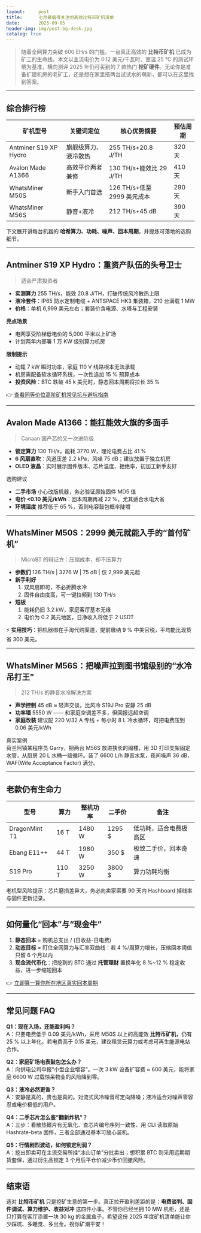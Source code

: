 ```yaml
---
layout:     post
title:      七月最值得关注的高效比特币矿机清单
date:       2025-09-05
header-img: img/post-bg-desk.jpg
catalog: true
---
```


> 随着全网算力突破 600 EH/s 的门槛，一台真正高效的 **比特币矿机** 已成为矿工的生命线。本文以主流电价为 0.12 美元/千瓦时、室温 25 ℃ 的测试环境为基准，横向测评 2025 年仍可买到的 7 款热门 **挖矿硬件**。无论你是准备扩建机房的老矿工，还是想在家里搭两台试试水的萌新，都可以在这里找到答案。

---

## 综合排行榜

| 矿机型号                     | 关键词定位                    | 核心优势摘要                        | 预估周期 |
|----------------------------|---------------------------|-----------------------------|----------|
| Antminer S19 XP Hydro      | 旗舰级算力、液冷散热             | 255 TH/s+20.8 J/TH         | 320 天   |
| Avalon Made A1366          | 高效平价两者兼修               | 130 TH/s+能效比 29 J/TH     | 410 天   |
| WhatsMiner M50S           | 新手入门首选                   | 126 TH/s+低至 2999 美元成本 | 290 天   |
| WhatsMiner M56S           | 静音+液冷                    | 212 TH/s+45 dB              | 390 天   |

下文展开讲每台机器的 **哈希算力、功耗、噪声、回本周期**，并提炼可落地的选购细节。  

---

## Antminer S19 XP Hydro：重资产队伍的头号卫士

> 适合严肃投资者

- **实测算力** 255 TH/s，能效 20.8 J/TH，打破传统风冷散热上限  
- **液冷套件**：IP65 防水定制电缆 + ANTSPACE HK3 集装箱，210 台满载 1 MW  
- **价格**：单机 6,999 美元左右；套装价含电源、水塔与工程安装

**亮点场景**  
- 电网享受阶梯低电价的 5,000 平米以上矿场  
- 计划两年内部署 1 万 KW 级别算力机房

**限制提示**  
- 动辄 7 kW 瞬时功率，家庭 110 V 线路根本无法承载  
- 机房需配备软水循环系统，一次性追加 15 % 预算成本  
- **投资风险**：BTC 跌破 45 k 美元时，静态回本周期将拉长 35 %

👉 [查看同等价位高阶矿机常见坑与避坑指南](https://okxdog.com/)

---

## Avalon Made A1366：能扛能效大旗的多面手

> Canaan 国产芯的又一次进阶版

- **锁定算力** 130 TH/s，能耗 3770 W，理论电费占比 41 %  
- **6 风扇直吹**：风道压差 2.2 kPa，风噪 75 dB；建议放置于独立机房  
- **OLED 液晶**：实时展示固件版本、芯片温度、拒绝率，初加工新手友好

选购建议  
- **二手市场** 小心改版机器，务必验证原始固件 MD5 值  
- **电价 <0.10 美元/kWh**：回本周期再减 22 %，尤其适合水电大省  
- **环境湿度** 推荐低于 65 %，否则电容鼓包概率陡增

---

## WhatsMiner M50S：2999 美元就能入手的“首付矿机”

> MicroBT 的辩证方：压缩成本，却不压算力

- **参数们** 126 TH/s | 3276 W | 75 dB | 仅 2,999 美元起  
- **新手利好**  
  1. 双风扇即可，不必折腾水冷  
  2. 固件自由度高，可一键拉频到 130 TH/s  
- **短板**  
  1. 能耗仍旧 3.2 kW，家庭客厅基本无缘  
  2. 电价为 0.2 美元地区，日净收入将低于 2 USDT

⚡ **实用技巧**：把机器绑在手淘代购渠道，提前缴纳 9 % 中美官税，平均能比现货省 300 美元。

---

## WhatsMiner M56S：把噪声拉到图书馆级别的“水冷吊打王”

> 212 TH/s 的静音水冷解决方案

- **声学控制** 45 dB ≈ 轻声交谈，比风冷 S19J Pro 安静 25 dB  
- **功率墙** 5550 W —— 和家庭空调差不多，但回报远超空调  
- **家庭改装** 建议配 220 V/32 A 专线 + 每小时 8 L 冷水循环，可把电费压到 0.06 美元/kWh

真实案例  
荷兰阿镇某程序员 Garry，把两台 M56S 放进狭长的阁楼，用 3D 打印支架固定水管，从厨房 20 L 水桶一级循环。装了 6600 L/h 静音水泵，夜间噪声 36 dB，WAF(Wife Acceptance Factor) 满分。

---

## 老款仍有生命力

| 型号             | 算力 | 整机功率 | 二手价 | 备注                   |
|----------------|------|----------|--------|------------------------|
| DragonMint T1   | 16 T | 1480 W   | 1295 $ | 低功耗，适合电费极高区 |
| Ebang E11++     | 44 T | 1980 W   | 350 $  | 极致二手价，回本奇速   |
| S19 Pro         | 110 T| 3250 W   | 3800 $ | 算力功耗均衡           |

老机型风险提示：芯片磨损差异大，务必向卖家索要 90 天内 Hashboard 掉线率与固件更新记录。

---

## 如何量化“回本”与“现金牛”

1. **静态回本** = 购机总支出 / (日收益-日电费)  
2. **动态目标** = 盯住全网算力与汇率双曲线：若 4 %/周算力增长，压缩回本阈值只留 6 个月以内  
3. **现金流代币化**：把挖到的 BTC 通过 **托管理财** 置换年化 8 %~12 % 稳定收益，进一步缩短回本  

👉 [立即算一算你所在地区真实回本周期](https://okxdog.com/)

---

## 常见问题 FAQ

**Q1：现在入场，还能盈利吗？**  
A：只要电费低于 0.09 美元/kWh，采用 M50S 以上的高能效 **比特币矿机**，仍有 25 % 以上年化。若电费高于 0.15 美元，建议租赁云算力或考虑可再生能源电站合作。

**Q2：家庭矿场电表鼓包怎么办？**  
A：向供电公司申报“小型企业增容”。一次 3 kW 设备扩容费 ≈ 600 美元，能将家庭 6600 W 过载惊呆物业的风险降到零。

**Q3：液冷必然更香？**  
A：安静是真的，贵也是真的。对流式风冷噪音可定向降噪；液冷适合对噪声零容忍或电价极低的用户。

**Q4：二手芯片怎么鉴“翻新炸机”？**  
A：三步：看散热鳍片有无氧化、查芯片编号序列一致性、用 CLI 读取原始 Hashrate-beta 固件，三者全部通过基本可放心装机。

**Q5：行情剧烈波动，如何锁定利润？**  
A：挖出即卖可在主流交易所挂“冰山订单”分批卖出；想积累 BTC 则采用远期期货套保，通过衍生品锁定 3 个月后平仓价减少币价回撤风险。

---

## 结束语

选对 **比特币矿机** 只是挖矿生意的第一步。真正拉开盈利差距的是：**电费谈判、固件调试、算力维护、收益对冲** 这四件小事。不管你已经坐拥 10 MW 机柜，还是只打算在客厅添置一块 30 kg 的金属盒子，希望这份 2025 年度矿机清单能让你少踩坑、多睡觉、多出金。祝你矿潮平安！